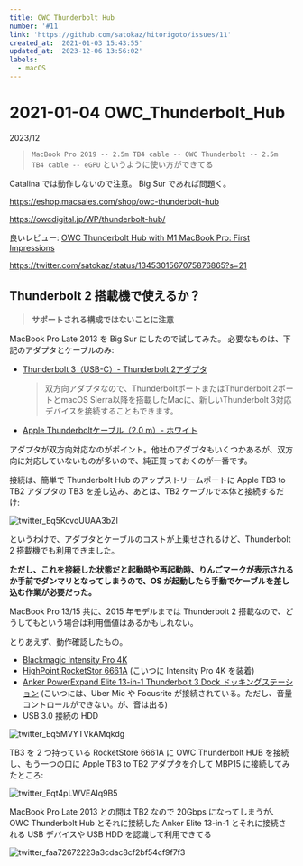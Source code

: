 ```yaml
---
title: OWC Thunderbolt Hub
number: '#11'
link: 'https://github.com/satokaz/hitorigoto/issues/11'
created_at: '2021-01-03 15:43:55'
updated_at: '2023-12-06 13:56:02'
labels:
  - macOS
---
```

# 2021-01-04 OWC_Thunderbolt_Hub

2023/12 
> `MacBook Pro 2019 -- 2.5m TB4 cable -- OWC Thunderbolt -- 2.5m TB4 cable -- eGPU` というように使い方ができてる


Catalina では動作しないので注意。
Big Sur であれば問題く。

https://eshop.macsales.com/shop/owc-thunderbolt-hub

https://owcdigital.jp/WP/thunderbolt-hub/

良いレビュー: 
[OWC Thunderbolt Hub with M1 MacBook Pro: First Impressions](http://www.extensions.in.th/amitiae/2021/1_2021/owc_hub.html)


https://twitter.com/satokaz/status/1345301567075876865?s=21

## Thunderbolt 2 搭載機で使えるか？

> **サポートされる構成ではないことに注意**

MacBook Pro Late 2013 を Big Sur にしたので試してみた。
必要なものは、下記のアダプタとケーブルのみ:

* [Thunderbolt 3（USB-C）- Thunderbolt 2アダプタ](https://www.apple.com/jp/shop/product/MMEL2AM/A/thunderbolt-3usb-c-thunderbolt-2アダプタ)
  > 双方向アダプタなので、ThunderboltポートまたはThunderbolt 2ポートとmacOS Sierra以降を搭載したMacに、新しいThunderbolt 3対応デバイスを接続することもできます。

* [Apple Thunderboltケーブル（2.0 m）- ホワイト](https://www.apple.com/jp/shop/product/MD861ZM/A/apple-thunderboltケーブル20-m-ホワイト)

アダプタが双方向対応なのがポイント。他社のアダプタもいくつかあるが、双方向に対応していないものが多いので、純正買っておくのが一番です。

接続は、簡単で Thunderbolt Hub のアップストリームポートに Apple TB3 to TB2 アダプタの TB3 を差し込み、あとは、TB2 ケーブルで本体と接続するだけ: 

![twitter_Eq5KcvoUUAA3bZl](https://user-images.githubusercontent.com/13635244/103549174-4f9dfd80-4eea-11eb-8d01-3b32e64d89a2.jpg)

というわけで、アダプタとケーブルのコストが上乗せされるけど、Thunderbolt 2 搭載機でも利用できました。

**ただし、これを接続した状態だと起動時や再起動時、りんごマークが表示されるか手前でダンマリとなってしまうので、OS が起動したら手動でケーブルを差し込む作業が必要だった。**

MacBook Pro 13/15 共に、2015 年モデルまでは Thunderbolt 2 搭載なので、どうしてもという場合は利用価値はあるかもしれない。

とりあえず、動作確認したもの。

* [Blackmagic Intensity Pro 4K](https://www.ankerjapan.com/item/A8396.html)
* [HighPoint RocketStor 6661A](https://highpoint-tech.com/USA_new/series-rs6661a-overview.htm) (こいつに Intensity Pro 4K を装着)
* [Anker PowerExpand Elite 13-in-1 Thunderbolt 3 Dock ドッキングステーション](https://www.ankerjapan.com/item/A8396.html) (こいつには、Uber Mic や Focusrite が接続されている。ただし、音量コントロールができない。が、音は出る)
* USB 3.0 接続の HDD 

![twitter_Eq5MVYTVkAMqkdg](https://user-images.githubusercontent.com/13635244/103549200-59276580-4eea-11eb-8157-3b754a6f7e9e.jpg)

TB3 を 2 つ持っている RocketStore 6661A に OWC Thunderbolt HUB を接続し、もう一つの口に Apple TB3 to TB2 アダプタを介して MBP15 に接続してみたところ:

![twitter_Eqt4pLWVEAIq9B5](https://user-images.githubusercontent.com/13635244/103549540-e4086000-4eea-11eb-956f-515b9b6eb247.jpg)

MacBook Pro Late 2013 との間は TB2 なので 20Gbps になってしまうが、OWC Thunderbolt Hub とそれに接続した Anker Elite 13-in-1 とそれに接続される USB デバイスや USB HDD を認識して利用できてる

![twitter_faa72672223a3cdac8cf2bf54cf9f7f3](https://user-images.githubusercontent.com/13635244/103549528-db178e80-4eea-11eb-8e36-1894afb671c9.jpeg)


